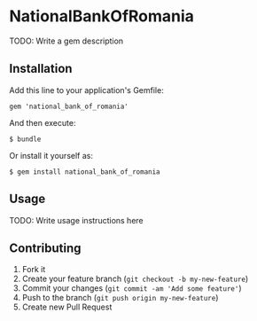 # NationalBankOfRomania

TODO: Write a gem description

## Installation

Add this line to your application's Gemfile:

    gem 'national_bank_of_romania'

And then execute:

    $ bundle

Or install it yourself as:

    $ gem install national_bank_of_romania

## Usage

TODO: Write usage instructions here

## Contributing

1. Fork it
2. Create your feature branch (`git checkout -b my-new-feature`)
3. Commit your changes (`git commit -am 'Add some feature'`)
4. Push to the branch (`git push origin my-new-feature`)
5. Create new Pull Request
